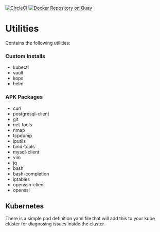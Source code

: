 [![CircleCI](https://circleci.com/gh/sudermanjr/utilities/tree/master.svg?style=svg)](https://circleci.com/gh/sudermanjr/utilities/tree/master) [![Docker Repository on Quay](https://quay.io/repository/sudermanjr/utilities/status "Docker Repository on Quay")](https://quay.io/repository/sudermanjr/utilities)

# Utilities

Contains the following utilities:

### Custom Installs
* kubectl
* vault
* kops
* helm

### APK Packages
* curl
* postgresql-client
* git
* net-tools
* nmap
* tcpdump
* iputils
* bind-tools
* mysql-client
* vim
* jq
* bash
* bash-completion
* iptables
* openssh-client
* openssl

## Kubernetes

There is a simple pod definition yaml file that will add this to your kube cluster for diagnosing issues inside the cluster

